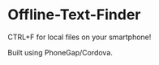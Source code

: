 Offline-Text-Finder
===================

CTRL+F for local files on your smartphone!

Built using PhoneGap/Cordova.
